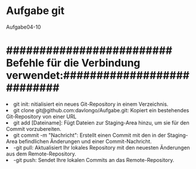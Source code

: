 # Aufgabe git
Aufgabe04-10


<h1>######################### Befehle für die Verbindung verwendet:###########################</h1>


      
<li>git init: nitialisiert ein neues Git-Repository in einem Verzeichnis.</li>

<li>git clone git@github.com:davlongo/Aufgabe.git: Kopiert ein bestehendes Git-Repository von einer URL</li>

<li>git add [Dateiname]: Fügt Dateien zur Staging-Area hinzu, um sie für den Commit vorzubereiten.</li>

<li>git commit -m "Nachricht": Erstellt einen Commit mit den in der Staging-Area befindlichen Änderungen und einer Commit-Nachricht.</li>

<li>-git pull: Aktualisiert Ihr lokales Repository mit den neuesten Änderungen aus dem Remote-Repository.</li>

<li>-git push: Sendet Ihre lokalen Commits an das Remote-Repository.</li>

